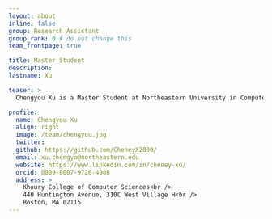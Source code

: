 ```yaml
---
layout: about
inline: false
group: Research Assistant
group_rank: 0 # do not change this
team_frontpage: true

title: Master Student
description:
lastname: Xu

teaser: >
  Chengyou Xu is a Master Student at Northeastern University in Computer Science.

profile:
  name: Chengyou Xu
  align: right
  image: /team/chengyou.jpg
  twitter: 
  github: https://github.com/CheneyX2000/
  email: xu.chengyo@northeastern.edu
  website: https://www.linkedin.com/in/cheney-xu/
  orcid: 0009-0007-9726-4908
  address: > 
    Khoury College of Computer Sciences<br />
    440 Huntington Avenue, 310C West Village H<br />
    Boston, MA 02115
---
```

